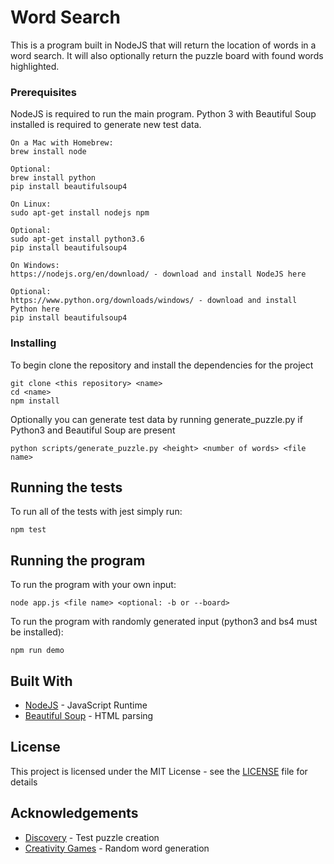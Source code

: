 # Word Search

This is a program built in NodeJS that will return the location of words in a word search. It will also optionally return the puzzle board with found words highlighted.

### Prerequisites

NodeJS is required to run the main program. Python 3 with Beautiful Soup installed is required to generate new test data.

```
On a Mac with Homebrew:
brew install node

Optional:
brew install python
pip install beautifulsoup4
```

```
On Linux:
sudo apt-get install nodejs npm

Optional:
sudo apt-get install python3.6
pip install beautifulsoup4
```

```
On Windows:
https://nodejs.org/en/download/ - download and install NodeJS here

Optional:
https://www.python.org/downloads/windows/ - download and install Python here
pip install beautifulsoup4
```


### Installing

To begin clone the repository and install the dependencies for the project


```
git clone <this repository> <name>
cd <name>
npm install
```

Optionally you can generate test data by running generate_puzzle.py if Python3 and Beautiful Soup are present

```
python scripts/generate_puzzle.py <height> <number of words> <file name>
```

## Running the tests

To run all of the tests with jest simply run:

```
npm test
```

## Running the program

To run the program with your own input:

```
node app.js <file name> <optional: -b or --board>
```

To run the program with randomly generated input (python3 and bs4 must be installed):

```
npm run demo
```



## Built With

* [NodeJS](https://nodejs.org/) - JavaScript Runtime
* [Beautiful Soup](https://www.crummy.com/software/BeautifulSoup/bs4/doc/) - HTML parsing

## License

This project is licensed under the MIT License - see the [LICENSE](LICENSE) file for details

## Acknowledgements

* [Discovery](http://puzzlemaker.discoveryeducation.com/WordSearchSetupForm.asp) - Test puzzle creation
* [Creativity Games](https://creativitygames.net/random-word-generator/randomwords/) - Random word generation
